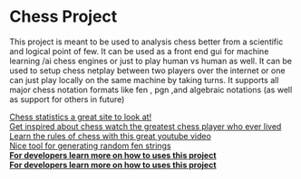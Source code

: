 # Chess Project
<p>This project is meant to be used to analysis chess better from a scientific and logical point of few. 
It can be used as a front end gui for machine learning /ai chess engines or just to play human vs human as well.
It can be used to setup chess netplay between two players over the internet or one can just play locally on the same machine by taking turns.
It supports all major chess notation formats like fen , pgn ,and algebraic notations (as well as support for others in future)
</p>
<a href="https://wismuth.com/chess/statistics-games.html">Chess statistics a great site to look at!</a>
<br>
<a href="https://www.imdb.com/video/vi1655243033?playlistId=tt0379296">Get inspired about chess watch the greatest chess player who ever lived</a>
<br>
<a href="https://www.youtube.com/watch?v=SM2fcenx7KU">Learn the rules of chess with this great youtube video</a>
<br>
<a href="http://bernd.bplaced.net/fengenerator/fengenerator.html">Nice tool for generating random fen strings</a>
<br>
<B><a href="https://nate-fidalgo.github.io/chess/">For developers learn more on how to uses this project</a></B>
<br>
<B><a href="https://nate-fidalgo.github.io/chess/">For developers learn more on how to uses this project</a></B>

